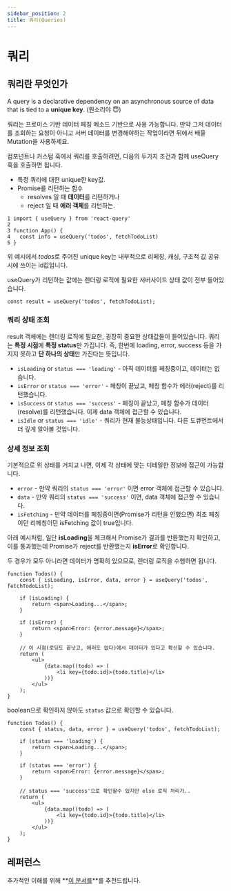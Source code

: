 ```yaml
---
sidebar_position: 2
title: 쿼리(Queries)
---
```


# 쿼리

## 쿼리란 무엇인가

A query is a declarative dependency on an asynchronous source of data that is tied to a **unique key**. (뭔소리야 😇)

쿼리는 프로미스 기반 데이터 페칭 메소드 기반으로 사용 가능합니다. 만약 그저 데이터를 조회하는 요청이 아니고 서버 데이터를 변경해야하는 작업이라면 뒤에서 배울 Mutation을 사용하세요.

컴포넌트나 커스텀 훅에서 쿼리를 호출하려면, 다음의 두가지 조건과 함께 useQuery 훅을 호출하면 됩니다.

-   특정 쿼리에 대한 unique한 key값.
-   Promise를 리턴하는 함수
    -   resolves 일 때 **데이터**를 리턴하거나
    -   reject 일 때 **에러 객체**를 리턴하는.

```tsx
1 import { useQuery } from 'react-query'
2
3 function App() {
4   const info = useQuery('todos', fetchTodoList)
5 }
```

위 예시에서 *todos*로 주어진 unique key는 내부적으로 리페칭, 캐싱, 구조적 값 공유 시에 쓰이는 id값입니다.

useQuery가 리턴하는 값에는 렌더링 로직에 필요한 서버사이드 상태 값이 전부 들어있습니다.

```tsx
const result = useQuery('todos', fetchTodoList);
```

### 쿼리 상태 조회

result 객체에는 렌더링 로직에 필요한, 굉장히 중요한 상태값들이 들어있습니다. 쿼리는 **특정 시점**에 **특정 status**만 가집니다. 즉, 한번에 loading, error, success 등을 가지지 못하고 **단 하나의 상태**만 가진다는 뜻입니다.

-   `isLoading` or `status === 'loading'` - 아직 데이터를 페칭중이고, 데이터는 없습니다.
-   `isError` or `status === 'error'` - 페칭이 끝났고, 페칭 함수가 에러(reject)를 리턴했습니다.
-   `isSuccess` or `status === 'success'` - 페칭이 끝났고, 페칭 함수가 데이터(resolve)를 리턴했습니다. 이제 data 객체에 접근할 수 있습니다.
-   `isIdle` or `status === 'idle'` - 쿼리가 현재 불능상태입니다. 다른 도큐먼트에서 더 깊게 알아볼 것입니다.

### 상세 정보 조회

기본적으로 위 상태를 거치고 나면, 이제 각 상태에 맞는 디테일한 정보에 접근이 가능합니다.

-   `error` - 만약 쿼리의 `status === 'error'` 이면 error 객체에 접근할 수 있습니다.
-   `data` - 만약 쿼리의 `status === 'success'` 이면, data 객체에 접근할 수 있습니다.
-   `isFetching` - 만약 데이터를 페칭중이면(Promise가 리턴을 안했으면) 최초 페칭이던 리페칭이던 isFetching 값이 true입니다.

아래 예시처럼, 일단 **isLoading**을 체크해서 Promise가 결과를 반환했는지 확인하고, 이를 통과했는데 Promise가 reject를 반환했는지 **isError**로 확인합니다.

두 경우가 모두 아니라면 데이터가 명확히 있으므로, 렌더링 로직을 수행하면 됩니다.

```tsx
function Todos() {
    const { isLoading, isError, data, error } = useQuery('todos', fetchTodoList);

    if (isLoading) {
        return <span>Loading...</span>;
    }

    if (isError) {
        return <span>Error: {error.message}</span>;
    }

    // 이 시점(로딩도 끝낫고, 에러도 없다)에서 데이터가 있다고 확신할 수 있습니다.
    return (
        <ul>
            {data.map((todo) => (
                <li key={todo.id}>{todo.title}</li>
            ))}
        </ul>
    );
}
```

boolean으로 확인하지 않아도 `status` 값으로 확인할 수 있습니다.

```tsx
function Todos() {
    const { status, data, error } = useQuery('todos', fetchTodoList);

    if (status === 'loading') {
        return <span>Loading...</span>;
    }

    if (status === 'error') {
        return <span>Error: {error.message}</span>;
    }

    // status === 'success'으로 확인할수 있지만 else 로직 처리가..
    return (
        <ul>
            {data.map((todo) => (
                <li key={todo.id}>{todo.title}</li>
            ))}
        </ul>
    );
}
```

## 레퍼런스

추가적인 이해를 위해 **[이 문서를](https://react-query.tanstack.com/community/tkdodos-blog#4-status-checks-in-react-query)**를 추천드립니다.
